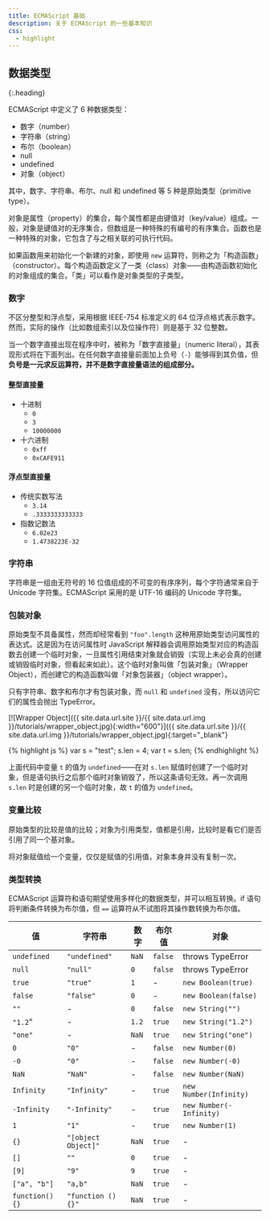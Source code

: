 ```yaml
---
title: ECMAScript 基础
description: 关于 ECMAScript 的一些基本知识
css:
  - highlight
---
```


## 数据类型
{:.heading}

ECMAScript 中定义了 6 种数据类型：

- 数字（number）
- 字符串（string）
- 布尔（boolean）
- null
- undefined
- 对象（object）

其中，数字、字符串、布尔、null 和 undefined 等 5 种是原始类型（primitive type）。

对象是属性（property）的集合，每个属性都是由键值对（key/value）组成。一般，对象是键值对的无序集合，但数组是一种特殊的有编号的有序集合。函数也是一种特殊的对象，它包含了与之相关联的可执行代码。

如果函数用来初始化一个新建的对象，即使用 `new` 运算符，则称之为「构造函数」（constructor）。每个构造函数定义了一类（class）对象——由构造函数初始化的对象组成的集合。「类」可以看作是对象类型的子类型。

### 数字

不区分整型和浮点型，采用根据 IEEE-754 标准定义的 64 位浮点格式表示数字。然而，实际的操作（比如数组索引以及位操作符）则是基于 32 位整数。

当一个数字直接出现在程序中时，被称为「数字直接量」（numeric literal），其表现形式将在下面列出。在任何数字直接量前面加上负号（`-`）能够得到其负值，但**负号是一元求反运算符，并不是数字直接量语法的组成部分。**

#### 整型直接量

- 十进制
  - `0`
  - `3`
  - `10000000`
- 十六进制
  - `0xff`
  - `0xCAFE911`

#### 浮点型直接量

- 传统实数写法
  - `3.14`
  - `.3333333333333`
- 指数记数法
  - `6.02e23`
  - `1.4738223E-32`

### 字符串

字符串是一组由无符号的 16 位值组成的不可变的有序序列，每个字符通常来自于 Unicode 字符集。ECMAScript 采用的是 UTF-16 编码的 Unicode 字符集。

### 包装对象

原始类型不具备属性，然而却经常看到 `"foo".length` 这种用原始类型访问属性的表达式。这是因为在访问属性时 JavaScript 解释器会调用原始类型对应的构造函数去创建一个临时对象，一旦属性引用结束对象就会销毁（实现上未必会真的创建或销毁临时对象，但看起来如此）。这个临时对象叫做「包装对象」（Wrapper Object），而创建它的构造函数叫做「对象包装器」（object wrapper）。

只有字符串、数字和布尔才有包装对象，而 `null` 和 `undefined` 没有，所以访问它们的属性会抛出 TypeError。

[![Wrapper Object]({{ site.data.url.site }}/{{ site.data.url.img }}/tutorials/wrapper_object.jpg){:width="600"}]({{ site.data.url.site }}/{{ site.data.url.img }}/tutorials/wrapper_object.jpg){:target="_blank"}

{% highlight js %}
var s = "test";
s.len = 4;
var t = s.len;
{% endhighlight %}

上面代码中变量 `t` 的值为 `undefined`——在对 `s.len` 赋值时创建了一个临时对象，但是语句执行之后那个临时对象销毁了，所以这条语句无效。再一次调用 `s.len` 时是创建的另一个临时对象，故 `t` 的值为 `undefined`。

### 变量比较

原始类型的比较是值的比较；对象为引用类型，值都是引用，比较时是看它们是否引用了同一个基对象。

将对象赋值给一个变量，仅仅是赋值的引用值，对象本身并没有复制一次。

### 类型转换

ECMAScript 运算符和语句期望使用多样化的数据类型，并可以相互转换。if 语句将判断条件转换为布尔值，但 `==` 运算符从不试图将其操作数转换为布尔值。

值 | 字符串 | 数字 | 布尔值 | 对象
---|--------|------|--------|-----
`undefined` | `"undefined"` | `NaN` | `false` | throws TypeError
`null` | `"null"` | `0` | `false` | throws TypeError
`true` | `"true"` | `1` | - | `new Boolean(true)`
`false` | `"false"` | `0` | - | `new Boolean(false)`
`""` | - | `0` | `false` | `new String("")`
`"1.2`" | - | `1.2` | `true` | `new String("1.2")`
`"one"` | - | `NaN` | `true` | `new String("one")`
`0` | `"0"` | - | `false` | `new Number(0)`
`-0` | `"0"` | - | `false` | `new Number(-0)`
`NaN` | `"NaN"` | - | `false` | `new Number(NaN)`
`Infinity` | `"Infinity"` | - | `true` | `new Number(Infinity)`
`-Infinity` | `"-Infinity"` | - | `true` | `new Number(-Infinity)`
`1` | `"1"` | - | `true` | `new Number(1)`
`{}` | `"[object Object]"` | `NaN` | `true` | -
`[]` | `""` | `0` | `true` | -
`[9]` | `"9"` | `9` | `true` | -
`["a", "b"]` | `"a,b"` | `NaN` | `true` | -
`function() {}` | `"function () {}"` | `NaN` | `true` | -

